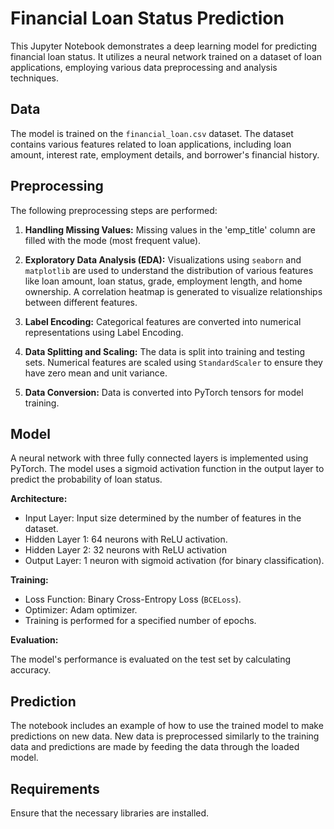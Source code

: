 # Financial Loan Status Prediction

This Jupyter Notebook demonstrates a deep learning model for predicting financial loan status. It utilizes a neural network trained on a dataset of loan applications, employing various data preprocessing and analysis techniques.

## Data

The model is trained on the `financial_loan.csv` dataset.  The dataset contains various features related to loan applications, including loan amount, interest rate, employment details, and borrower's financial history.  

## Preprocessing

The following preprocessing steps are performed:

1. **Handling Missing Values:** Missing values in the 'emp_title' column are filled with the mode (most frequent value).

2. **Exploratory Data Analysis (EDA):** Visualizations using `seaborn` and `matplotlib` are used to understand the distribution of various features like loan amount, loan status, grade, employment length, and home ownership.  A correlation heatmap is generated to visualize relationships between different features.

3. **Label Encoding:** Categorical features are converted into numerical representations using Label Encoding.

4. **Data Splitting and Scaling:** The data is split into training and testing sets. Numerical features are scaled using `StandardScaler` to ensure they have zero mean and unit variance.

5. **Data Conversion:** Data is converted into PyTorch tensors for model training.

## Model

A neural network with three fully connected layers is implemented using PyTorch. The model uses a sigmoid activation function in the output layer to predict the probability of loan status.

**Architecture:**

* Input Layer:  Input size determined by the number of features in the dataset.
* Hidden Layer 1: 64 neurons with ReLU activation.
* Hidden Layer 2: 32 neurons with ReLU activation
* Output Layer: 1 neuron with sigmoid activation (for binary classification).

**Training:**

* Loss Function: Binary Cross-Entropy Loss (`BCELoss`).
* Optimizer: Adam optimizer.
* Training is performed for a specified number of epochs.

**Evaluation:**

The model's performance is evaluated on the test set by calculating accuracy.

## Prediction

The notebook includes an example of how to use the trained model to make predictions on new data.  New data is preprocessed similarly to the training data and predictions are made by feeding the data through the loaded model.

## Requirements

Ensure that the necessary libraries are installed.

